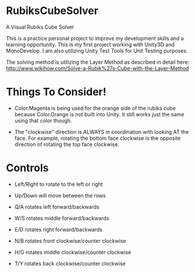 # RubiksCubeSolver
A Visual Rubiks Cube Solver

This is a practice personal project to improve my development skills and a learning opportunity. This is my first project working with Unity3D and MonoDevelop. I am also utilizing Unity Test Tools for Unit Testing purposes. 

The solving method is utilizing the Layer Method as described in detail here: http://www.wikihow.com/Solve-a-Rubik%27s-Cube-with-the-Layer-Method

# Things To Consider!

* Color.Magenta is being used for the orange side of the rubiks cube because Color.Orange is not built into Unity. It still works just the same using that color though.

* The "clockwise" direction is ALWAYS in coordination with looking AT the face. For example, rotating the bottom face clockwise is the opposite direction of rotating the top face clockwise. 

# Controls

* Left/Right to rotate to the left or right

* Up/Down will move between the rows

* Q/A rotates left forward/backwards

* W/S rotates middle forward/backwards

* E/D rotates right forward/backwards

* N/B rotates front clockwise/counter clockwise

* H/G rotates middle clockwise/counter clockwise

* T/Y rotates back clockwise/counter clockwise